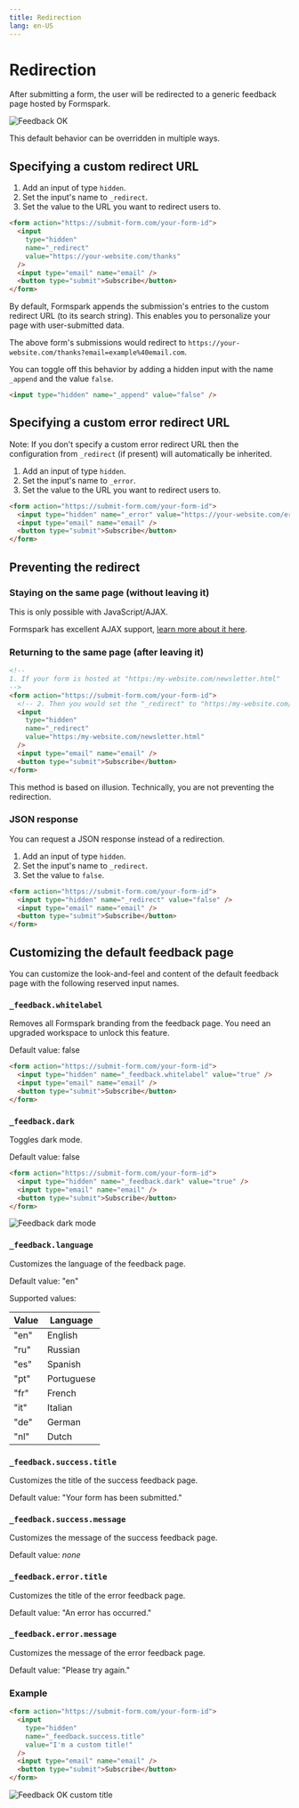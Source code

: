 ```yaml
---
title: Redirection
lang: en-US
---
```


# Redirection

After submitting a form, the user will be redirected to a generic feedback page hosted by Formspark.

![Feedback OK](../.vuepress/public/feedback-ok.png)

This default behavior can be overridden in multiple ways.

## Specifying a custom redirect URL

1. Add an input of type `hidden`.
2. Set the input's name to `_redirect`.
3. Set the value to the URL you want to redirect users to.

```html
<form action="https://submit-form.com/your-form-id">
  <input
    type="hidden"
    name="_redirect"
    value="https://your-website.com/thanks"
  />
  <input type="email" name="email" />
  <button type="submit">Subscribe</button>
</form>
```

By default, Formspark appends the submission's entries to the custom redirect URL (to its search string).
This enables you to personalize your page with user-submitted data.

The above form's submissions would redirect to `https://your-website.com/thanks?email=example%40email.com`.

You can toggle off this behavior by adding a hidden input with the name `_append` and the value `false`.

```html
<input type="hidden" name="_append" value="false" />
```

## Specifying a custom error redirect URL

Note: If you don't specify a custom error redirect URL then the configuration from `_redirect` (if present) will automatically be inherited.

1. Add an input of type `hidden`.
2. Set the input's name to `_error`.
3. Set the value to the URL you want to redirect users to.

```html
<form action="https://submit-form.com/your-form-id">
  <input type="hidden" name="_error" value="https://your-website.com/error" />
  <input type="email" name="email" />
  <button type="submit">Subscribe</button>
</form>
```

## Preventing the redirect

### Staying on the same page (without leaving it)

This is only possible with JavaScript/AJAX.

Formspark has excellent AJAX support, [learn more about it here](/examples/ajax).

### Returning to the same page (after leaving it)

```html
<!--
1. If your form is hosted at "https:/my-website.com/newsletter.html"
-->
<form action="https://submit-form.com/your-form-id">
  <!-- 2. Then you would set the "_redirect" to "https:/my-website.com/newsletter.html" -->
  <input
    type="hidden"
    name="_redirect"
    value="https:/my-website.com/newsletter.html"
  />
  <input type="email" name="email" />
  <button type="submit">Subscribe</button>
</form>
```

This method is based on illusion. Technically, you are not preventing the redirection.

### JSON response

You can request a JSON response instead of a redirection.

1. Add an input of type `hidden`.
2. Set the input's name to `_redirect`.
3. Set the value to `false`.

```html
<form action="https://submit-form.com/your-form-id">
  <input type="hidden" name="_redirect" value="false" />
  <input type="email" name="email" />
  <button type="submit">Subscribe</button>
</form>
```

## Customizing the default feedback page

You can customize the look-and-feel and content of the default feedback page with the following reserved input names.

### `_feedback.whitelabel`

Removes all Formspark branding from the feedback page.
You need an upgraded workspace to unlock this feature.

Default value: false

```html
<form action="https://submit-form.com/your-form-id">
  <input type="hidden" name="_feedback.whitelabel" value="true" />
  <input type="email" name="email" />
  <button type="submit">Subscribe</button>
</form>
```

### `_feedback.dark`

Toggles dark mode.

Default value: false

```html
<form action="https://submit-form.com/your-form-id">
  <input type="hidden" name="_feedback.dark" value="true" />
  <input type="email" name="email" />
  <button type="submit">Subscribe</button>
</form>
```

![Feedback dark mode](../.vuepress/public/feedback-dark-mode.png)

### `_feedback.language`

Customizes the language of the feedback page.

Default value: "en"

Supported values:

| Value | Language   |
| ----- | ---------- |
| "en"  | English    |
| "ru"  | Russian    |
| "es"  | Spanish    |
| "pt"  | Portuguese |
| "fr"  | French     |
| "it"  | Italian    |
| "de"  | German     |
| "nl"  | Dutch      |

### `_feedback.success.title`

Customizes the title of the success feedback page.

Default value: "Your form has been submitted."

### `_feedback.success.message`

Customizes the message of the success feedback page.

Default value: _none_

### `_feedback.error.title`

Customizes the title of the error feedback page.

Default value: "An error has occurred."

### `_feedback.error.message`

Customizes the message of the error feedback page.

Default value: "Please try again."

### Example

```html
<form action="https://submit-form.com/your-form-id">
  <input
    type="hidden"
    name="_feedback.success.title"
    value="I'm a custom title!"
  />
  <input type="email" name="email" />
  <button type="submit">Subscribe</button>
</form>
```

![Feedback OK custom title](../.vuepress/public/feedback-ok-custom-title.png)
